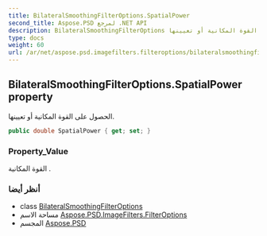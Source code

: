 ```yaml
---
title: BilateralSmoothingFilterOptions.SpatialPower
second_title: Aspose.PSD لمرجع .NET API
description: BilateralSmoothingFilterOptions ملكية. الحصول على القوة المكانية أو تعيينها.
type: docs
weight: 60
url: /ar/net/aspose.psd.imagefilters.filteroptions/bilateralsmoothingfilteroptions/spatialpower/
---
```

## BilateralSmoothingFilterOptions.SpatialPower property

الحصول على القوة المكانية أو تعيينها.

```csharp
public double SpatialPower { get; set; }
```

### Property_Value

القوة المكانية .

### أنظر أيضا

* class [BilateralSmoothingFilterOptions](../)
* مساحة الاسم [Aspose.PSD.ImageFilters.FilterOptions](../../bilateralsmoothingfilteroptions/)
* المجسم [Aspose.PSD](../../../)


